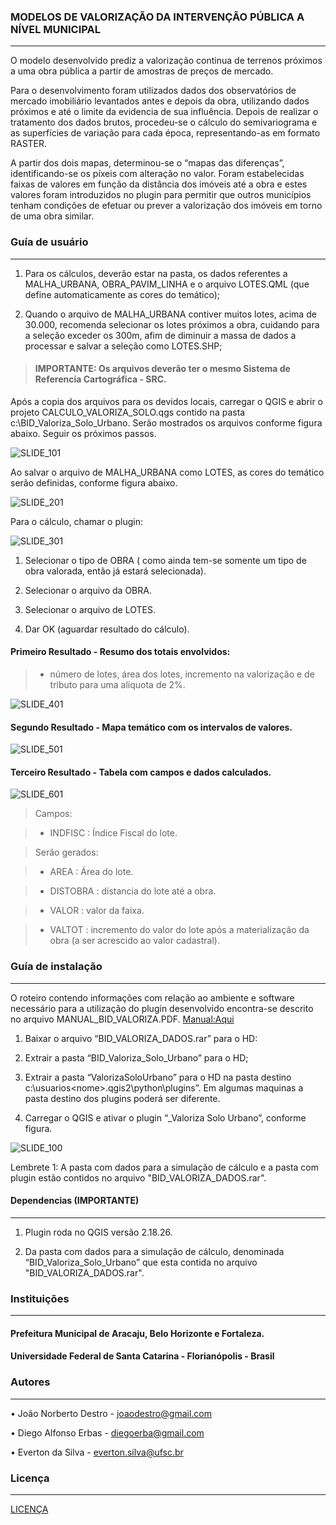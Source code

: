 ### MODELOS DE VALORIZAÇÃO DA INTERVENÇÃO PÚBLICA A NÍVEL MUNICIPAL

---

O modelo desenvolvido prediz a valorização continua de terrenos próximos a uma obra pública a partir de amostras de preços de mercado. 

Para o desenvolvimento foram utilizados dados dos observatórios de mercado imobiliário levantados antes e depois da obra, utilizando dados próximos e até o limite da evidencia de sua influência.
Depois de realizar o tratamento dos dados brutos, procedeu-se o cálculo do semivariograma e as superfícies de variação para cada época, representando-as em formato RASTER. 

A partir dos dois mapas, determinou-se o “mapas das diferenças”, identificando-se os píxeis com alteração no valor. Foram estabelecidas faixas de valores em função da distância dos imóveis até a obra e estes valores foram introduzidos no plugin para permitir que outros municípios tenham condições de efetuar ou prever a valorização dos imóveis em torno de uma obra similar.

### Guía de usuário

---

1) Para os cálculos, deverão estar na pasta, os dados referentes a MALHA_URBANA, OBRA_PAVIM_LINHA e o arquivo LOTES.QML (que define automaticamente as cores do temático);

2) Quando o arquivo de MALHA_URBANA contiver muitos lotes, acima de 30.000, recomenda selecionar os lotes próximos a obra, cuidando
	 para a seleção exceder os 300m, afim de diminuir a massa de dados a processar e salvar a seleção como LOTES.SHP;

> #### IMPORTANTE: Os arquivos deverão ter o mesmo Sistema de Referencia Cartográfica - SRC.

Após a copia dos arquivos para os devidos locais, carregar o QGIS e abrir o projeto CALCULO_VALORIZA_SOLO.qgs contido na pasta  c:\BID_Valoriza_Solo_Urbano. Serão mostrados os arquivos conforme figura abaixo. Seguir os próximos passos.

![SLIDE_101](https://user-images.githubusercontent.com/60671104/74444983-69f36680-4e54-11ea-920c-1e256ccce5f6.png)

Ao salvar o arquivo de MALHA_URBANA como LOTES, as cores do temático serão definidas, conforme figura abaixo. 

![SLIDE_201](https://user-images.githubusercontent.com/60671104/74446463-afb12e80-4e56-11ea-9b2f-1461cdf89657.png)

Para o cálculo, chamar o plugin:

![SLIDE_301](https://user-images.githubusercontent.com/60671104/74447992-f738ba00-4e58-11ea-83e4-9ce4f540c8ea.png)

1) Selecionar o tipo de OBRA ( como ainda tem-se somente um tipo de obra valorada, então já estará selecionada).

2) Selecionar o arquivo da OBRA.

3) Selecionar o arquivo de LOTES.

4) Dar OK (aguardar resultado do cálculo).

#### Primeiro Resultado - Resumo dos totais envolvidos: 

> - número de lotes, área dos lotes, incremento na valorização e de tributo para uma alíquota de 2%.

![SLIDE_401](https://user-images.githubusercontent.com/60671104/74448430-b55c4380-4e59-11ea-9cf9-0c0919eb0586.png)

#### Segundo Resultado - Mapa temático com os intervalos de valores. 

![SLIDE_501](https://user-images.githubusercontent.com/60671104/74449594-89da5880-4e5b-11ea-8ee2-cdfbf84828cf.png)

#### Terceiro Resultado - Tabela com campos e dados calculados. 

![SLIDE_601](https://user-images.githubusercontent.com/60671104/74449985-26045f80-4e5c-11ea-86eb-7069dd5cd3c3.png)

> Campos:

> - INDFISC : Índice Fiscal do lote.

> Serão gerados:

> - AREA : Área do lote.

> - DISTOBRA : distancia do lote até a obra.

> - VALOR : valor da faixa.

> - VALTOT : incremento do valor do lote após a materialização da obra (a ser acrescido ao valor cadastral).

### Guía de instalação

---

O roteiro contendo informações com relação ao ambiente e software necessário para a utilização do plugin desenvolvido encontra-se descrito no arquivo MANUAL_BID_VALORIZA.PDF. 
[Manual:Aqui](https://github.com/JOAODESTRO1484/BID-Valoriza_Solo_Urbano/blob/master/MANUAL_BID_VALORIZA.pdf)

1) Baixar o arquivo “BID_VALORIZA_DADOS.rar” para o HD:

2) Extrair a pasta “BID_Valoriza_Solo_Urbano” para o HD;

3) Extrair a pasta “ValorizaSoloUrbano” para o HD na pasta destino c:\usuarios\<nome>\.qgis2\python\plugins”. Em algumas maquinas a pasta destino dos plugins poderá ser diferente.

4) Carregar o QGIS e ativar o plugin “_Valoriza Solo Urbano”, conforme figura.

![SLIDE_100](https://user-images.githubusercontent.com/60671104/74443077-58f52600-4e51-11ea-96d2-17a4815c04dd.png)

Lembrete 1: A pasta com dados para a simulação de cálculo e a pasta com plugin estão contidos no arquivo "BID_VALORIZA_DADOS.rar".

#### Dependencias (IMPORTANTE)

---

1) Plugin roda no QGIS versão 2.18.26.

2) Da pasta com dados para a simulação de cálculo, denominada “BID_Valoriza_Solo_Urbano” que esta contida no arquivo  "BID_VALORIZA_DADOS.rar".


### Instituições

---

#### Prefeitura Municipal de Aracaju, Belo Horizonte e Fortaleza.

#### Universidade Federal de Santa Catarina - Florianópolis - Brasil

### Autores

---

•	João Norberto Destro - joaodestro@gmail.com

•	Diego Alfonso Erbas - diegoerba@gmail.com

•	Everton da Silva - everton.silva@ufsc.br

### Licença

---

[LICENÇA](https://github.com/JOAODESTRO1484/BID-Valoriza_Solo_Urbano/blob/master/LICENSE.md)

